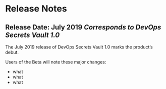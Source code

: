 ﻿[title]: # (Release Notes)
[tags]: # (,)
[priority]: # (2100)

# Release Notes
Release Date: July 2019
*Corresponds to DevOps Secrets Vault 1.0*
---

The July 2019 release of DevOps Secrets Vault 1.0 marks the product’s debut.

Users of the Beta will note these major changes:

* what
* what
* what

